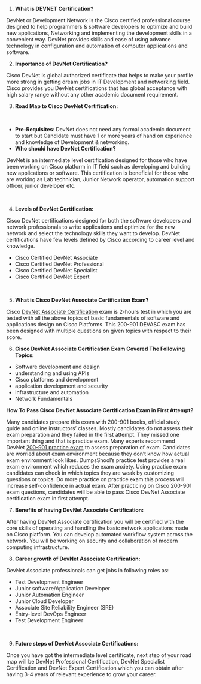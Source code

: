 <html>
<head>
</head>
<body>
<ol>
<li><strong>What is DEVNET Certification?</strong></li>
</ol>
<p>DevNet or Development Network is the Cisco certified professional course designed to help programmers &amp; software developers to optimize and build new applications, Networking and implementing the development skills in a convenient way. DevNet provides skills and ease of using advance technology in configuration and automation of computer applications and software.</p>
<ol start="2">
<li><strong>Importance of DevNet Certification?</strong></li>
</ol>
<p>Cisco DevNet is global authorized certificate that helps to make your profile more strong in getting dream jobs in IT Development and networking field. Cisco provides you DevNet certifications that has global acceptance with high salary range without any other academic document requirement.</p>
<ol start="3">
<li><strong>Road Map to Cisco DevNet Certification:</strong></li>
</ol>
<p><strong>&nbsp;</strong></p>
<ul>
<li><strong>Pre-Requisites</strong>: DevNet does not need any formal academic document to start but Candidate must have 1 or more years of hand on experience and knowledge of Development &amp; networking.</li>
<li><strong>Who should have DevNet Certification?</strong></li>
</ul>
<p>DevNet is an intermediate level certification designed for those who have been working on Cisco platform in IT field such as developing and building new applications or software. This certification is beneficial for those who are working as Lab technician, Junior Network operator, automation support officer, junior developer etc.</p>
<p><strong>&nbsp;</strong></p>
<ol start="4">
<li><strong>Levels of DevNet Certification:</strong></li>
</ol>
<p>Cisco DevNet certifications designed for both the software developers and network professionals to write applications and optimize for the new network and select the technology skills they want to develop. DevNet certifications have few levels defined by Cisco according to career level and knowledge.</p>
<ul>
<li>Cisco Certified DevNet Associate</li>
<li>Cisco Certified DevNet Professional</li>
<li>Cisco Certified DevNet Specialist</li>
<li>Cisco Certified DevNet Expert</li>
</ul>
<p>&nbsp;</p>
<ol start="5">
<li><strong>What is Cisco DevNet Associate Certification Exam?</strong></li>
</ol>
<p>Cisco <a href="https://www.dumpsschool.com/cisco-certified-devnet-associate-questions.html">DevNet Associate Certification</a> exam is 2-hours test in which you are tested with all the above topics of basic fundamentals of software and applications design on Cisco Platforms. This 200-901 DEVASC exam has been designed with multiple questions on given topics with respect to their score.</p>
<ol start="6">
<li><strong>Cisco DevNet Associate Certification Exam Covered The Following Topics:</strong></li>
</ol>
<ul>
<li>Software development and design</li>
<li>understanding and using APIs</li>
<li>Cisco platforms and development</li>
<li>application development and security</li>
<li>infrastructure and automation</li>
<li>Network Fundamentals</li>
</ul>
<p><strong>How To Pass Cisco </strong><strong>DevNet Associate Certification Exam in First Attempt?</strong></p>
<p>Many candidates prepare this exam with 200-901 books, official study guide and online instructors&rsquo; classes. Mostly candidates do not assess their exam preparation and they failed in the first attempt. They missed one important thing and that is practice exam. Many experts recommend DevNet <a href="https://www.dumpsschool.com/200-901-exam-dumps.html">200-901 practice exam</a> to assess preparation of exam. Candidates are worried about exam environment because they don&rsquo;t know how actual exam environment look likes. DumpsShool&rsquo;s practice test provides a real exam environment which reduces the exam anxiety. Using practice exam candidates can check in which topics they are weak by customizing questions or topics. Do more practice on practice exam this process will increase self-confidence in actual exam. After practicing on Cisco 200-901 exam questions, candidates will be able to pass Cisco DevNet Associate certification exam in first attempt.</p>
<ol start="7">
<li><strong>Benefits of having DevNet Associate Certification: </strong></li>
</ol>
<p>After having DevNet Associate certification you will be certified with the core skills of operating and handling the basic network applications made on Cisco platform. You can develop automated workflow system across the network. You will be working on security and collaboration of modern computing infrastructure.</p>
<ol start="8">
<li><strong>Career growth of DevNet Associate Certification:</strong></li>
</ol>
<p>DevNet Associate professionals can get jobs in following roles as:</p>
<ul>
<li>Test Development Engineer</li>
<li>Junior software/Application Developer</li>
<li>Junior Automation Engineer</li>
<li>Junior Cloud Developer</li>
<li>Associate Site Reliability Engineer (SRE)</li>
<li>Entry-level DevOps Engineer</li>
<li>Test Development Engineer</li>
</ul>
<p>&nbsp;</p>
<ol start="9">
<li><strong>Future steps of DevNet Associate Certifications:</strong></li>
</ol>
<p>Once you have got the intermediate level certificate, next step of your road map will be DevNet Professional Certification, DevNet Specialist Certification and DevNet Expert Certification which you can obtain after having 3-4 years of relevant experience to grow your career.</p>
<p>&nbsp;</p>
<p>&nbsp;</p>
</body>
</html>
